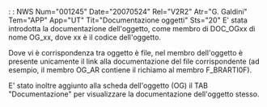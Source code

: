  :  : NWS Num="001245" Date="20070524" Rel="V2R2" Atr="G. Galdini" Tem="APP" App="UT" Tit="Documentazione oggetti" Sts="20"
E' stata introdotta la documentazione dell'oggetto, come membro di DOC_OGxx di nome OG_xx, dove xx
è il codice dell'oggetto.

Dove vi è corrispondenza tra oggetto è file, nel membro dell'oggetto è presente unicamente il link
alla documentazione del file corrispondente (ad esempio, il membro OG_AR contiene il richiamo al membro F_BRARTI0F).

E' stato inoltre aggiunto alla scheda dell'oggetto (OG) il TAB "Documentazione" per visualizzare la documentazione dell'oggetto stesso.
